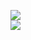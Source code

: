 [![](https://img.shields.io/badge/Made%20With-Github%20Spray-lightgrey.svg?style=for-the-badge&logo=github)](https://github.com/Annihil/github-spray#14985)  
[![](https://i.imgur.com/2DrTn0Z.gif)](https://github.com/Annihil/github-spray)